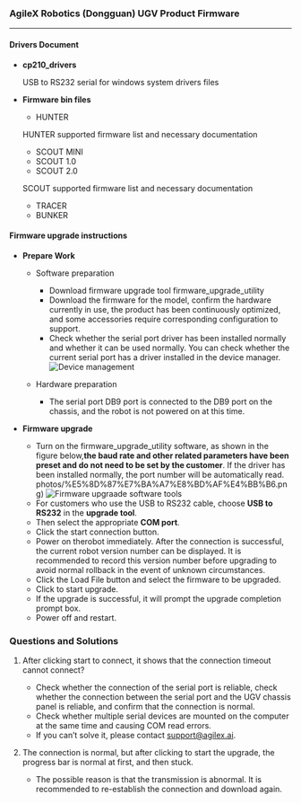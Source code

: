 ### AgileX Robotics (Dongguan) UGV Product Firmware 
---
#### Drivers Document
- **cp210_drivers**

    USB to RS232 serial  for windows system drivers files

- **Firmware bin files**
    + HUNTER

    HUNTER supported firmware list and necessary documentation
    + SCOUT MINI 
    + SCOUT 1.0
    + SCOUT 2.0

    SCOUT supported firmware list and necessary documentation

    + TRACER
    + BUNKER

#### Firmware upgrade instructions
- **Prepare Work**
    -  Software preparation

        + Download firmware upgrade tool firmware_upgrade_utility
        + Download the firmware for the model, confirm the hardware currently in use, the product has been continuously optimized, and some accessories require corresponding configuration to support.
        +  Check whether the serial port driver has been installed normally and whether it can be used normally. You can check whether the current serial port has a driver installed in the device manager.
        ![Device management](https://github.com/agilexrobotics/agilex_firmware/blob/master/photos/device_manager.png)
    - Hardware preparation
        
        + The serial port DB9 port is connected to the DB9 port on the chassis, and the robot is not powered on at this time.

- **Firmware upgrade** 
    -    Turn on the firmware_upgrade_utility software, as shown in the figure below,**the baud rate and other related parameters have been preset and do not need to be set by the customer**. If the driver has been installed normally, the port number will be automatically read.
    photos/%E5%8D%87%E7%BA%A7%E8%BD%AF%E4%BB%B6.png)
    ![Firmware upgraade software tools](https://github.com/agilexrobotics/agilex_firmware/blob/master/photos/%E5%8D%87%E7%BA%A7%E8%BD%AF%E4%BB%B6_EN.png)

    + For customers who use the USB to RS232 cable, choose **USB to RS232** in the **upgrade tool**.
    + Then select the appropriate **COM port**.
    + Click the start connection button.
    + Power on therobot immediately. After the connection is successful, the current robot version number can be displayed. It is recommended to record this version number before upgrading to avoid normal rollback in the event of unknown circumstances.
    + Click the Load File button and select the firmware to be upgraded.
    + Click to start upgrade.
    + If the upgrade is successful, it will prompt the upgrade completion prompt box.
    + Power off and restart.

###  Questions and Solutions
1. After clicking start to connect, it shows that the connection timeout cannot connect?

    - Check whether the connection of the serial port is reliable, check whether the connection between the serial port and the UGV chassis panel is reliable, and confirm that the connection is normal.
    - Check whether multiple serial devices are mounted on the computer at the same time and causing COM read errors.
    -  If you can’t solve it, please contact support@agilex.ai.

2. The connection is normal, but after clicking to start the upgrade, the progress bar is normal at first, and then stuck.
    
    -  The possible reason is that the transmission is abnormal. It is recommended to re-establish the connection and download again.